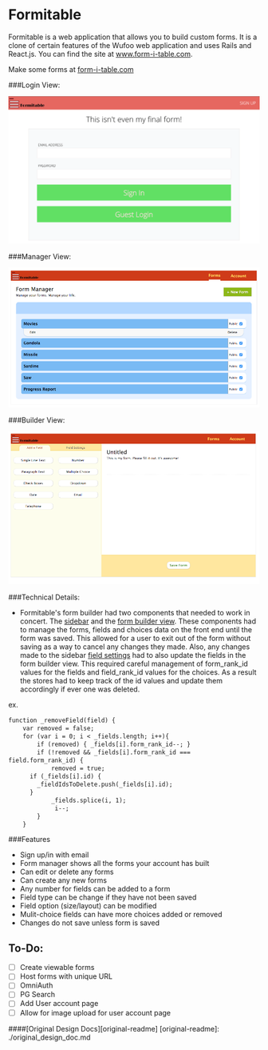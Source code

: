 # Formitable

Formitable is a web application that allows you to build custom forms. It is a clone of certain features of the Wufoo web application and uses Rails and React.js. You can find the site at www.form-i-table.com.

Make some forms at [form-i-table.com](http://www.form-i-table.com/)

###Login View:

![login]

###Manager View:

![manager]

###Builder View:

![builder]

###Technical Details:
* Formitable's form builder had two components that needed to work in concert. The [sidebar](./frontend/components/builder/builder_options.jsx) and the [form builder view](./frontend/components/builder/form_building_view.jsx). These components had to manage the forms, fields and choices data on the front end until the form was saved. This allowed for a user to exit out of the form without saving as a way to cancel any changes they made. Also, any changes made to the sidebar [field settings](./frontend/components/builder/field_settings.jsx) had to also update the fields in the form builder view. This required careful management of form_rank_id values for the fields and field_rank_id values for the choices. As a result the stores had to keep track of the id values and update them accordingly if ever one was deleted.

ex.

```
function _removeField(field) {
	var removed = false;
	for (var i = 0; i < _fields.length; i++){
		if (removed) { _fields[i].form_rank_id--; }
		if (!removed && _fields[i].form_rank_id === field.form_rank_id) {
			removed = true;
      if (_fields[i].id) {
        _fieldIdsToDelete.push(_fields[i].id);
      }
			_fields.splice(i, 1);
			 i--;
		}
	}
```

###Features
* Sign up/in with email
* Form manager shows all the forms your account has built
* Can edit or delete any forms
* Can create any new forms
* Any number for fields can be added to a form
* Field type can be change if they have not been saved
* Field option (size/layout) can be modified
* Mulit-choice fields can have more choices added or removed
* Changes do not save unless form is saved

## To-Do:

- [ ] Create viewable forms
- [ ] Host forms with unique URL
- [ ] OmniAuth
- [ ] PG Search
- [ ] Add User account page
- [ ] Allow for image upload for user account page

####[Original Design Docs][original-readme]
[original-readme]: ./original_design_doc.md


[login]: ./docs/images/login_page.png
[manager]: ./docs/images/form_manager.png
[builder]: ./docs/images/form_builder.png
